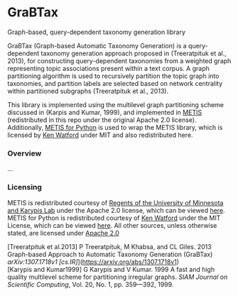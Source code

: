# GraBTax
Graph-based, query-dependent taxonomy generation library

GraBTax (Graph-based Automatic Taxonomy Generation) is a query-dependent taxonomy 
generation approach proposed in (Treeratpituk et al., 2013), for constructing query-dependent taxonomies from a weighted graph representing 
topic associations present within a text corpus. A graph partitioning algorithm is used to recursively partition the topic graph 
into taxonomies, and partition labels are selected based on network centrality within partitioned subgraphs (Treeratpituk et al., 2013).
  
This library is implemented using the multilevel graph partitioning scheme discussed in 
(Karpis and Kumar, 1999), and implemented in [METIS](http://glaros.dtc.umn.edu/gkhome/metis/metis/overview) (redistributed in this repo under the original Apache 2.0 license). Additionally, [METIS for Python](https://metis.readthedocs.io/en/latest/) is used 
to wrap the METIS library, which is licensed by [Ken Watford](https://bitbucket.org/kw/) under MIT and also redistributed here.
  
### Overview
  
  ...
  
### Licensing
METIS is redistributed courtesy of [Regents of the University of Minnesota and Karypis Lab](http://glaros.dtc.umn.edu/gkhome/) under the Apache 2.0 license, which can be viewed [here](metis-5.1.0/LICENSE.txt). METIS for Python is redistributed courtesy 
of [Ken Watford](https://bitbucket.org/kw/) under the MIT License, which can be viewed [here](metis-python/LICENSE.txt). All other sources, unless otherwise stated, are licensed under [Apache 2.0](LICENSE.txt)

\[Treeratpituk et al.2013\] P Treeratpituk, M Khabsa, and CL Giles.  2013  Graph-based Approach to Automatic Taxonomy Generation (GraBTax)  _arXiv:1307.1718v1 \[cs.IR]_\](https://arxiv.org/abs/1307.1718v1)  
\[Karypis and Kumar1999\] G Karypis and V Kumar.  1999  A fast and high quality multilevel scheme for partitioning irregular graphs. _SIAM Journal on Scientific Computing_, Vol. 20, No. 1, pp. 359—392, 1999.  


